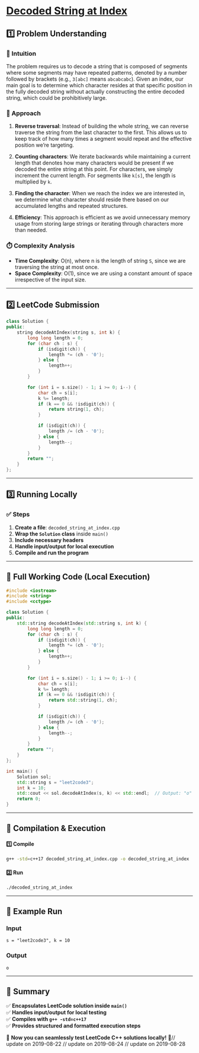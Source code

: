 # **[Decoded String at Index](https://leetcode.com/problems/decoded-string-at-index/description/)**  

## **1️⃣ Problem Understanding**  
### **📌 Intuition**  
The problem requires us to decode a string that is composed of segments where some segments may have repeated patterns, denoted by a number followed by brackets (e.g., `3[abc]` means `abcabcabc`). Given an index, our main goal is to determine which character resides at that specific position in the fully decoded string without actually constructing the entire decoded string, which could be prohibitively large.

### **🚀 Approach**  
1. **Reverse traversal**: Instead of building the whole string, we can reverse traverse the string from the last character to the first. This allows us to keep track of how many times a segment would repeat and the effective position we’re targeting.
  
2. **Counting characters**: We iterate backwards while maintaining a current length that denotes how many characters would be present if we decoded the entire string at this point. For characters, we simply increment the current length. For segments like `k[s]`, the length is multiplied by `k`.

3. **Finding the character**: When we reach the index we are interested in, we determine what character should reside there based on our accumulated lengths and repeated structures. 

4. **Efficiency**: This approach is efficient as we avoid unnecessary memory usage from storing large strings or iterating through characters more than needed.

### **⏱️ Complexity Analysis**  
- **Time Complexity**: O(n), where n is the length of string `S`, since we are traversing the string at most once.
- **Space Complexity**: O(1), since we are using a constant amount of space irrespective of the input size.

---  

## **2️⃣ LeetCode Submission**  
```cpp
class Solution {
public:
    string decodeAtIndex(string s, int k) {
        long long length = 0;
        for (char ch : s) {
            if (isdigit(ch)) {
                length *= (ch - '0');
            } else {
                length++;
            }
        }

        for (int i = s.size() - 1; i >= 0; i--) {
            char ch = s[i];
            k %= length;
            if (k == 0 && !isdigit(ch)) {
                return string(1, ch);
            }

            if (isdigit(ch)) {
                length /= (ch - '0');
            } else {
                length--;
            }
        }
        return "";
    }
};
```  

---  

## **3️⃣ Running Locally**  
### **✅ Steps**  
1. **Create a file**: `decoded_string_at_index.cpp`  
2. **Wrap the `Solution` class** inside `main()`  
3. **Include necessary headers**  
4. **Handle input/output for local execution**  
5. **Compile and run the program**  

---  

## **📝 Full Working Code (Local Execution)**  
```cpp
#include <iostream>
#include <string>
#include <cctype>

class Solution {
public:
    std::string decodeAtIndex(std::string s, int k) {
        long long length = 0;
        for (char ch : s) {
            if (isdigit(ch)) {
                length *= (ch - '0');
            } else {
                length++;
            }
        }

        for (int i = s.size() - 1; i >= 0; i--) {
            char ch = s[i];
            k %= length;
            if (k == 0 && !isdigit(ch)) {
                return std::string(1, ch);
            }

            if (isdigit(ch)) {
                length /= (ch - '0');
            } else {
                length--;
            }
        }
        return "";
    }
};

int main() {
    Solution sol;
    std::string s = "leet2code3";
    int k = 10;
    std::cout << sol.decodeAtIndex(s, k) << std::endl;  // Output: "o"
    return 0;
}
```  

---  

## **🔧 Compilation & Execution**  
#### **1️⃣ Compile**  
```bash
g++ -std=c++17 decoded_string_at_index.cpp -o decoded_string_at_index
```  

#### **2️⃣ Run**  
```bash
./decoded_string_at_index
```  

---  

## **🎯 Example Run**  
### **Input**  
```
s = "leet2code3", k = 10
```  
### **Output**  
```
o
```  

---  

## **📌 Summary**  
✅ **Encapsulates LeetCode solution inside `main()`**  
✅ **Handles input/output for local testing**  
✅ **Compiles with `g++ -std=c++17`**  
✅ **Provides structured and formatted execution steps**  

🚀 **Now you can seamlessly test LeetCode C++ solutions locally!** 🚀// update on 2019-08-22
// update on 2019-08-24
// update on 2019-08-28
